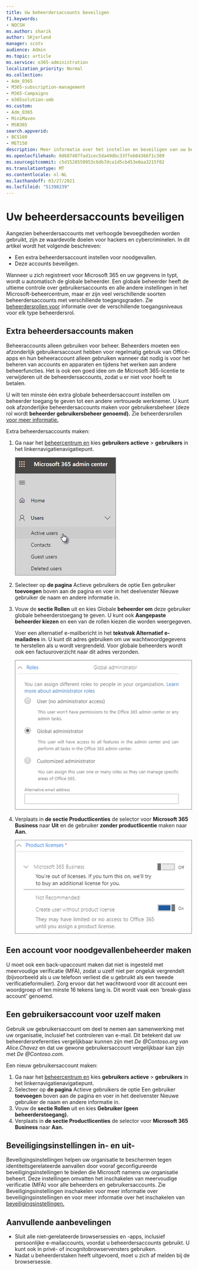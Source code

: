 ```yaml
---
title: Uw beheerdersaccounts beveiligen
f1.keywords:
- NOCSH
ms.author: sharik
author: SKjerland
manager: scotv
audience: Admin
ms.topic: article
ms.service: o365-administration
localization_priority: Normal
ms.collection:
- Adm_O365
- M365-subscription-management
- M365-Campaigns
- m365solution-smb
ms.custom:
- Adm_O365
- MiniMaven
- MSB365
search.appverid:
- BCS160
- MET150
description: Meer informatie over het instellen en beveiligen van uw beheerdersaccounts.
ms.openlocfilehash: 0d687407fad1cec5da49dbc33ffeb84366f1c309
ms.sourcegitcommit: c5d1528559953c6db7dca1d5cb453e0aa3215f02
ms.translationtype: MT
ms.contentlocale: nl-NL
ms.lasthandoff: 03/27/2021
ms.locfileid: "51398239"
---
```

# <a name="protect-your-administrator-accounts"></a>Uw beheerdersaccounts beveiligen

Aangezien beheerdersaccounts met verhoogde bevoegdheden worden gebruikt, zijn ze waardevolle doelen voor hackers en cybercriminelen. In dit artikel wordt het volgende beschreven:

- Een extra beheerdersaccount instellen voor noodgevallen.
- Deze accounts beveiligen.

Wanneer u zich registreert voor Microsoft 365 en uw gegevens in typt, wordt u automatisch de globale beheerder. Een globale beheerder heeft de ultieme controle over gebruikersaccounts en alle andere instellingen in het Microsoft-beheercentrum, maar er zijn veel verschillende soorten beheerdersaccounts met verschillende toegangsgraden. Zie [beheerdersrollen voor](/office365/admin/add-users/about-admin-roles) informatie over de verschillende toegangsniveaus voor elk type beheerdersrol.

## <a name="create-additional-admin-accounts"></a>Extra beheerdersaccounts maken

Beheeraccounts alleen gebruiken voor beheer. Beheerders moeten een afzonderlijk gebruikersaccount hebben voor regelmatig gebruik van Office-apps en hun beheeraccount alleen gebruiken wanneer dat nodig is voor het beheren van accounts en apparaten en tijdens het werken aan andere beheerfuncties. Het is ook een goed idee om de Microsoft 365-licentie te verwijderen uit de beheerdersaccounts, zodat u er niet voor hoeft te betalen.

U wilt ten minste één extra globale beheerdersaccount instellen om beheerder toegang te geven tot een andere vertrouwde werknemer. U kunt ook afzonderlijke beheerdersaccounts maken voor gebruikersbeheer (deze rol wordt **beheerder gebruikersbeheer genoemd).** Zie beheerdersrollen [voor meer informatie.](/office365/admin/add-users/about-admin-roles)

Extra beheerdersaccounts maken:

 1. Ga naar het <a href="https://go.microsoft.com/fwlink/p/?linkid=837890" target="_blank">beheercentrum en</a> kies **gebruikers actieve** \> **gebruikers** in het linkernavigatienavigatiepunt.

    ![Kies Gebruikers en vervolgens Actieve gebruikers in de linkernavigatiebalk](../media/Activeusers.png)

 2. Selecteer op **de pagina** Actieve gebruikers de optie Een gebruiker  **toevoegen** boven aan de pagina en voer in het deelvenster Nieuwe gebruiker de naam en andere informatie in.
 3. Vouw de **sectie Rollen** uit en kies Globale **beheerder om** deze gebruiker globale beheerderstoegang te geven. U kunt ook **Aangepaste beheerder kiezen** en een van de rollen kiezen die worden weergegeven.

    Voer een alternatief e-mailbericht in het **tekstvak Alternatief e-mailadres** in. U kunt dit adres gebruiken om uw wachtwoordgegevens te herstellen als u wordt vergrendeld. Voor globale beheerders wordt ook een factuuroverzicht naar dit adres verzonden.

    ![De beheerdersrol kiezen](../media/adminroles.png)

 4. Verplaats in **de sectie Productlicenties** de selector voor **Microsoft 365 Business** naar **Uit** en de gebruiker **zonder productlicentie** maken naar **Aan.**

    ![De productlicentie kiezen](../media/productlicense.png)

## <a name="create-an-emergency-admin-account"></a>Een account voor noodgevallenbeheerder maken

U moet ook een back-upaccount maken dat niet is ingesteld met meervoudige verificatie (MFA), zodat u uzelf niet per ongeluk vergrendelt (bijvoorbeeld als u uw telefoon verliest die u gebruikt als een tweede verificatieformulier). Zorg ervoor dat het wachtwoord voor dit account een woordgroep of ten minste 16 tekens lang is. Dit wordt vaak een 'break-glass account' genoemd.

## <a name="create-a-user-account-for-yourself"></a>Een gebruikersaccount voor uzelf maken

Gebruik uw gebruikersaccount om deel te nemen aan samenwerking met uw organisatie, inclusief het controleren van e-mail. Dit betekent dat uw beheerdersreferenties vergelijkbaar kunnen zijn met *De <span></span> @Contoso.org van Alice.Chavez* en dat uw gewone gebruikersaccount vergelijkbaar kan zijn met *De <span></span> @Contoso.com.*

Een nieuw gebruikersaccount maken:

1. Ga naar het <a href="https://go.microsoft.com/fwlink/p/?linkid=837890" target="_blank">beheercentrum en</a> kies **gebruikers actieve** \> **gebruikers** in het linkernavigatienavigatiepunt.
2. Selecteer op **de pagina** Actieve gebruikers de optie Een gebruiker  **toevoegen** boven aan de pagina en voer in het deelvenster Nieuwe gebruiker de naam en andere informatie in.
3. Vouw de **sectie Rollen** uit en kies **Gebruiker (geen beheerderstoegang).**
4. Verplaats in **de sectie Productlicenties** de selector voor **Microsoft 365 Business** naar **Aan.**

## <a name="turn-on-security-defaults"></a>Beveiligingsinstellingen in- en uit-

Beveiligingsinstellingen helpen uw organisatie te beschermen tegen identiteitsgerelateerde aanvallen door vooraf geconfigureerde beveiligingsinstellingen te bieden die Microsoft namens uw organisatie beheert. Deze instellingen omvatten het inschakelen van meervoudige verificatie (MFA) voor alle beheerders en gebruikersaccounts. Zie Beveiligingsinstellingen inschakelen voor meer informatie over beveiligingsinstellingen en voor meer informatie over het inschakelen van [beveiligingsinstellingen.](m365-campaigns-conditional-access.md)

## <a name="additional-recommendations"></a>Aanvullende aanbevelingen

- Sluit alle niet-gerelateerde browsersessies en -apps, inclusief persoonlijke e-mailaccounts, voordat u beheerdersaccounts gebruikt. U kunt ook in privé- of incognitobrowservensters gebruiken.
- Nadat u beheerderstaken heeft uitgevoerd, moet u zich af melden bij de browsersessie.
